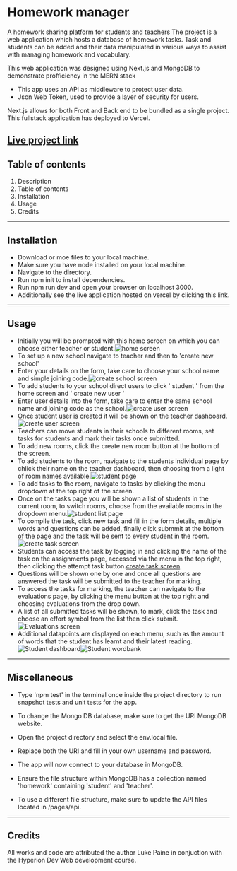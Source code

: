 # Homework manager
A homework sharing platform for students and teachers
The project is a web application which hosts a database of homework tasks.
Task and students can be added and their data manipulated in various ways to assist with managing homework and vocabulary.

This web application was designed using Next.js and MongoDB to demonstrate profficiency in the MERN stack

- This app uses an API as middleware to protect user data.
- Json Web Token, used to provide a layer of security for users.

Next.js allows for both Front and Back end to be bundled as a single project.
This fullstack application has deployed to Vercel.

[Live project link](https://homework-app.vercel.app/)
---
## Table of contents
1. Description
2. Table of contents
3. Installation
4. Usage
5. Credits
---
## Installation
- Download or moe files to your local machine.
- Make sure you have node installed on your local machine.
- Navigate to the directory.
- Run npm init to install dependencies.
- Run npm run dev and open your browser on localhost 3000.
- Additionally see the live application hosted on vercel by clicking this link.
---
## Usage
- Initially you will be prompted with this home screen on which you can choose either teacher or student.![home screen](https://github.com/Luke-up/homework-app/blob/0da0b7cd44070628f2eb1ab09b2121bb8fd3fbe7/images/home.JPG)
- To set up a new school navigate to teacher and then to 'create new school'
- Enter your details on the form, take care to choose your school name and simple joining code.![create school screen](https://github.com/Luke-up/homework-app/blob/c1381791356b964ec84f382811412e50b387d32a/images/create%20school.JPG)
- To add students to your school direct users to click ' student ' from the home screen and ' create new user '
- Enter user details into the form, take care to enter the same school name and joining code as the school.![create user screen](https://github.com/Luke-up/homework-app/blob/c1381791356b964ec84f382811412e50b387d32a/images/StudCrea.JPG)
- Once student user is created it will be shown on the teacher dashboard.![create user screen](https://github.com/Luke-up/homework-app/blob/c1381791356b964ec84f382811412e50b387d32a/images/Tdash.JPG)
- Teachers can move students in their schools to different rooms, set tasks for students and mark their tasks once submitted.
- To add new rooms, click the create new room button at the bottom of the screen.
- To add students to the room, navigate to the students individual page by chlick their name on the teacher dashboard, then choosing from a light of room names available.![student page](https://github.com/Luke-up/homework-app/blob/c1381791356b964ec84f382811412e50b387d32a/images/indiStudn.JPG)
- To add tasks to the room, navigate to tasks by clicking the menu dropdown at the top right of the screen.
- Once on the tasks page you will be shown a list of students in the current room, to switch rooms, choose from the available rooms in the dropdown menu.![student list page](https://github.com/Luke-up/homework-app/blob/c1381791356b964ec84f382811412e50b387d32a/images/TaskStudList.JPG)
- To compile the task, click new task and fill in the form details, multiple words and questions can be added, finally click submmit at the bottom of the page and the task will be sent to every student in the room.![create task screen](https://github.com/Luke-up/homework-app/blob/c1381791356b964ec84f382811412e50b387d32a/images/TaskAdd.JPG)
- Students can access the task by logging in and clicking the name of the task on the assignments page, accessed via the menu in the top right, then clicking the attempt task button.[create task screen](https://github.com/Luke-up/homework-app/blob/c1381791356b964ec84f382811412e50b387d32a/images/StudAss.JPG)
- Questions will be shown one by one and once all questions are answered the task will be submitted to the teacher for marking.
- To access the tasks for marking, the teacher can navigate to the evaluations page, by clicking the menu button at the top right and choosing evaluations from the drop down.
- A list of all submitted tasks will be shown, to mark, click the task and choose an effort symbol from the list then click submit. ![Evaluations screen](https://github.com/Luke-up/homework-app/blob/c1381791356b964ec84f382811412e50b387d32a/images/Evals.JPG)
- Additional datapoints are displayed on each menu, such as the amount of words that the student has learnt and their latest reading.![Student dashboard](https://github.com/Luke-up/homework-app/blob/c1381791356b964ec84f382811412e50b387d32a/images/StudDash.JPG)![Student wordbank](https://github.com/Luke-up/homework-app/blob/c1381791356b964ec84f382811412e50b387d32a/images/StudWord.JPG)
---
## Miscellaneous
- Type 'npm test' in the terminal once inside the project directory to run snapshot tests and unit tests for the app.

- To change the Mongo DB database, make sure to get the URI MongoDB website.
- Open the project directory and select the env.local file.
- Replace both the URI and fill in your own username and password.
- The app will now connect to your database in MongoDB.
- Ensure the file structure within MongoDB has a collection named 'homework' containing 'student' and 'teacher'.
- To use a different file structure, make sure to update the API files located in /pages/api.
---
## Credits
All works and code are attributed the author Luke Paine in conjuction with the Hyperion Dev Web development course.
